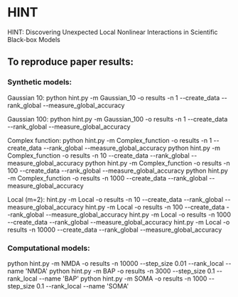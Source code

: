 # HINT
HINT: Discovering Unexpected Local Nonlinear Interactions in Scientific Black-box Models

## To reproduce paper results:

###  Synthetic models:
Gaussian 10:
python hint.py -m Gaussian_10 -o results -n 1 --create_data --rank_global --measure_global_accuracy

Gaussian 100:
python hint.py -m Gaussian_100 -o results -n 1 --create_data --rank_global --measure_global_accuracy

Complex function:
python hint.py -m Complex_function -o results -n 1 --create_data --rank_global --measure_global_accuracy
python hint.py -m Complex_function -o results -n 10 --create_data --rank_global --measure_global_accuracy
python hint.py -m Complex_function -o results -n 100 --create_data --rank_global --measure_global_accuracy
python hint.py -m Complex_function -o results -n 1000 --create_data --rank_global --measure_global_accuracy

Local (m=2):
hint.py -m Local -o results -n 10 --create_data --rank_global --measure_global_accuracy
hint.py -m Local -o results -n 100 --create_data --rank_global --measure_global_accuracy
hint.py -m Local -o results -n 1000 --create_data --rank_global --measure_global_accuracy
hint.py -m Local -o results -n 10000 --create_data --rank_global --measure_global_accuracy

###  Computational models:

python hint.py -m NMDA -o results -n 10000 --step_size 0.01 --rank_local --name 'NMDA'
python hint.py -m BAP -o results -n 3000 --step_size 0.1 --rank_local --name 'BAP'
python hint.py -m SOMA -o results -n 1000 --step_size 0.1 --rank_local --name 'SOMA'

